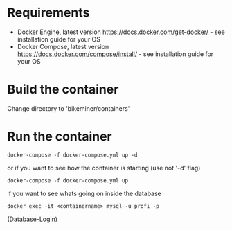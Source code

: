 
# Requirements
- Docker Engine, latest version <https://docs.docker.com/get-docker/> - see installation guide for your OS
- Docker Compose, latest version <https://docs.docker.com/compose/install/> - see installation guide for your OS

# Build the container
Change directory to 'bikeminer/containers'

# Run the container
```
docker-compose -f docker-compose.yml up -d
```
or if you want to see how the container is starting  (use not '-d' flag)
```
docker-compose -f docker-compose.yml up
```
if you want to see whats going on inside the database
```
docker exec -it <containername> mysql -u profi -p
```


([Database-Login](https://github.com/Software-Engineering-DHBW/bikeminer/wiki/Docker-Container))




